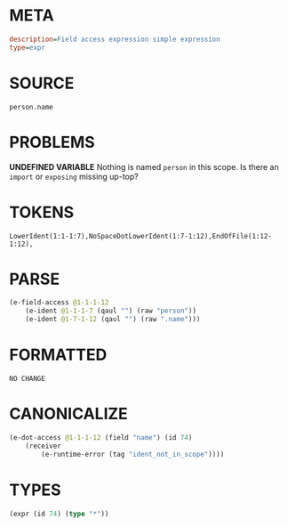 # META
~~~ini
description=Field access expression simple expression
type=expr
~~~
# SOURCE
~~~roc
person.name
~~~
# PROBLEMS
**UNDEFINED VARIABLE**
Nothing is named `person` in this scope.
Is there an `import` or `exposing` missing up-top?

# TOKENS
~~~zig
LowerIdent(1:1-1:7),NoSpaceDotLowerIdent(1:7-1:12),EndOfFile(1:12-1:12),
~~~
# PARSE
~~~clojure
(e-field-access @1-1-1-12
	(e-ident @1-1-1-7 (qaul "") (raw "person"))
	(e-ident @1-7-1-12 (qaul "") (raw ".name")))
~~~
# FORMATTED
~~~roc
NO CHANGE
~~~
# CANONICALIZE
~~~clojure
(e-dot-access @1-1-1-12 (field "name") (id 74)
	(receiver
		(e-runtime-error (tag "ident_not_in_scope"))))
~~~
# TYPES
~~~clojure
(expr (id 74) (type "*"))
~~~